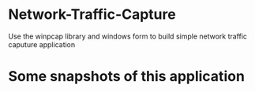# Network-Traffic-Capture
Use the winpcap library and windows form to build simple network traffic caputure application

# Some snapshots of this application

